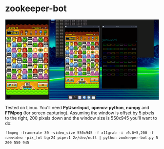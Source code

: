 # zookeeper-bot

![demo_gif]

Tested on Linux. You'll need **PyUserInput**, **opencv-python**, **numpy** and **FFMpeg** (for screen capturing). Assuming the window is offset by 5 pixels to the right, 200 pixels down and the window size is 550x945 you'll want to do:

```
ffmpeg -framerate 30 -video_size 550x945 -f x11grab -i :0.0+5,200 -f rawvideo -pix_fmt bgr24 pipe:1 2>/dev/null | python zookeeper-bot.py 5 200 550 945
```

[demo_gif]: https://raw.githubusercontent.com/kourbou/zookeeper-bot/master/imgs/zookeeper_demo.gif
